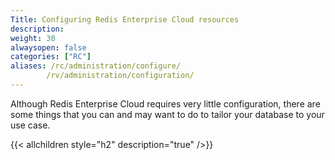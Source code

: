 ```yaml
---
Title: Configuring Redis Enterprise Cloud resources
description:
weight: 30
alwaysopen: false
categories: ["RC"]
aliases: /rc/administration/configure/
        /rv/administration/configuration/
---
```

Although Redis Enterprise Cloud requires very little configuration, there are some things that you can and may want to do to tailor your database to your use case.

{{< allchildren style="h2" description="true" />}}
